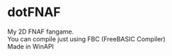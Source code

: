 # dotFNAF
My 2D FNAF fangame.
<br>
You can compile just using FBC (FreeBASIC Compiler)
<br>
Made in WinAPI
